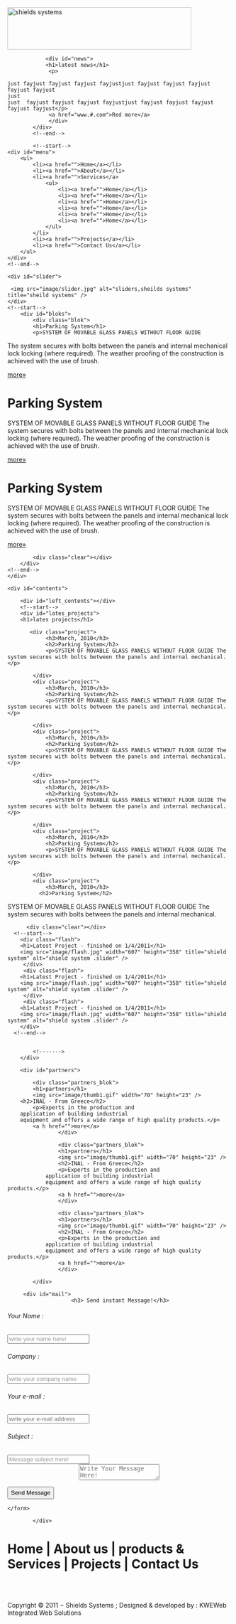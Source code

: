 <!DOCTYPE html PUBLIC "-//W3C//DTD XHTML 1.0 Transitional//EN" "http://www.w3.org/TR/xhtml1/DTD/xhtml1-transitional.dtd">
<html xmlns="http://www.w3.org/1999/xhtml">
<head>
<meta http-equiv="Content-Type" content="text/html; charset=utf-8" />
<title>shields systems</title>
<link href="css/reset-min.css" rel="stylesheet" type="text/css" />
<link href="css/fonts-min.css" rel="stylesheet" type="text/css" />
<link href="css/style.css" rel="stylesheet" type="text/css" />
</head>

<body>
<!--start-->
<div id="wrapper">
<!--start-->
    <div id="upper_contents">
            <div id="header">
                <div id="logo"><img src="image/logo.png" width="415" height="95" title="shields systems" />
                 </div>
                
                <div id="news">
                <h1>latest news</h1>
                 <p>
    
    just fayjust fayjust fayjust fayjustjust fayjust fayjust fayjust fayjust fayjust
    just 
    just  fayjust fayjust fayjust fayjustjust fayjust fayjust fayjust fayjust fayjust</p>
                 <a href="www.#.com">Red more</a>
                 </div>
            </div>
            <!--end-->
            
            <!--start-->
    <div id="menu">
        <ul>  
            <li><a href="">Home</a></li>
            <li><a href="">About</a></li>
            <li><a href="">Services</a>
            	<ul>
                	<li><a href="">Home</a></li>
                    <li><a href="">Home</a></li>
                    <li><a href="">Home</a></li>
                    <li><a href="">Home</a></li>
                    <li><a href="">Home</a></li>
                    <li><a href="">Home</a></li>
                </ul>
            </li>
            <li><a href="">Projects</a></li>
            <li><a href="">Contact Us</a></li>
        </ul>
    </div>
    <!--end-->
    
    <div id="slider">

     <img src="image/slider.jpg" alt="sliders,sheilds systems" title="sheild systems" />
    </div>
    <!--start-->
        <div id="bloks">
            <div class="blok">
            <h1>Parking System</h1>
            <p>SYSTEM OF MOVABLE GLASS PANELS WITHOUT FLOOR GUIDE
The system secures with bolts between the panels and internal mechanical lock locking (where required). The weather proofing of the construction is achieved with the use of brush.</p>
            <a href="">more&raquo;</a>
            </div>
            <div class="blok">
            <h1>Parking System</h1>
            <p>SYSTEM OF MOVABLE GLASS PANELS WITHOUT FLOOR GUIDE
The system secures with bolts between the panels and internal mechanical lock locking (where required). The weather proofing of the construction is achieved with the use of brush.</p>
            <a href="">more&raquo;</a>
            </div>
            <div class="blok" style="margin-right:0">
            <h1>Parking System</h1>
            <p>SYSTEM OF MOVABLE GLASS PANELS WITHOUT FLOOR GUIDE
The system secures with bolts between the panels and internal mechanical lock locking (where required). The weather proofing of the construction is achieved with the use of brush.</p>
            <a href="">more&raquo;</a>
            </div>
            
            <div class="clear"></div>
        </div>
    <!--end-->
    </div>

<!--start-->
    <div id="contents">
    
        <div id="left_contents"></div>
        <!--start-->
        <div id="lates_projects">
        <h1>lates projects</h1>
        
           <div class="project">
            	<h3>March, 2010</h3>
                <h2>Parking System</h2>
                <p>SYSTEM OF MOVABLE GLASS PANELS WITHOUT FLOOR GUIDE The system secures with bolts between the panels and internal mechanical. </p>
               
            </div>
            <div class="project">
            	<h3>March, 2010</h3>
                <h2>Parking System</h2>
                <p>SYSTEM OF MOVABLE GLASS PANELS WITHOUT FLOOR GUIDE The system secures with bolts between the panels and internal mechanical. </p>
               
            </div>
            <div class="project">
            	<h3>March, 2010</h3>
                <h2>Parking System</h2>
                <p>SYSTEM OF MOVABLE GLASS PANELS WITHOUT FLOOR GUIDE The system secures with bolts between the panels and internal mechanical. </p>
               
            </div>
            <div class="project">
            	<h3>March, 2010</h3>
                <h2>Parking System</h2>
                <p>SYSTEM OF MOVABLE GLASS PANELS WITHOUT FLOOR GUIDE The system secures with bolts between the panels and internal mechanical. </p>
             
            </div>
            <div class="project">
            	<h3>March, 2010</h3>
                <h2>Parking System</h2>
                <p>SYSTEM OF MOVABLE GLASS PANELS WITHOUT FLOOR GUIDE The system secures with bolts between the panels and internal mechanical. </p>
              
            </div>
            <div class="project">
            	<h3>March, 2010</h3>
              <h2>Parking System</h2>
<p>SYSTEM OF MOVABLE GLASS PANELS WITHOUT FLOOR GUIDE The system secures with bolts between the panels and internal mechanical. 
</p>
</div>
            

          <div class="clear"></div>  
      <!--start-->     
        <div class="flash">
        <h1>Latest Project - finished on 1/4/2011</h1>
        <img src="image/flash.jpg" width="607" height="358" title="shield system" alt="shield system .slider" />
         </div>
         <div class="flash">
        <h1>Latest Project - finished on 1/4/2011</h1>
        <img src="image/flash.jpg" width="607" height="358" title="shield system" alt="shield system .slider" />
         </div>
         <div class="flash">
        <h1>Latest Project - finished on 1/4/2011</h1>
        <img src="image/flash.jpg" width="607" height="358" title="shield system" alt="shield system .slider" />
        </div>
      <!--end-->
                 
            
            <!------->
        </div>
      
    
    

     
<!--end-->
<!--start-->
 <!------->
 <div id="sidebar">
 
        <div id="partners">
        
            <div class="partners_blok">
            <h1>partners</h1>
            <img src="image/thumb1.gif" width="70" height="23" />
        <h2>INAL - From Greece</h2>
            <p>Experts in the production and
        application of building industrial 
        equipment and offers a wide range of high quality products.</p>
            <a h href="">more</a>
                    </div>
                    
                    <div class="partners_blok">
                    <h1>partners</h1>
                    <img src="image/thumb1.gif" width="70" height="23" />
                    <h2>INAL - From Greece</h2>
                    <p>Experts in the production and
                application of building industrial 
                equipment and offers a wide range of high quality products.</p>
                    <a h href="">more</a>
                    </div>
                    
                    <div class="partners_blok">
                    <h1>partners</h1>
                    <img src="image/thumb1.gif" width="70" height="23" />
                    <h2>INAL - From Greece</h2>
                    <p>Experts in the production and
                application of building industrial 
                equipment and offers a wide range of high quality products.</p>
                    <a h href="">more</a>
                    </div>
                    
            </div>

  </div>   
 
<div id="send_message">

   		 <div id="mail">
                        <h3> Send instant Message!</h3>
   <form action="http://www.shields-systems.com/send.php" method="post">
                            <h6>Your Name   :</h6> 
   <input type="text" name="name" onfocus="this.value=''" value="write your name here!" style="color:#999" width="200">  <br>
                            <h6>Company       :</h6>
   <input type="text" name="co" onfocus="this.value=''" value="write your company name" style="color:#999" width="200">  <br>
                            <h6>Your e-mail :</h6>
   <input type="text" name="email"  placeholder="write your e-mail address" style="color:#999" width="200">  <br>
                            <h6>Subject		:</h6>
   <input type="text" name="subject" onfocus="this.value=''" value="Message subject here!" style="color:#999" width="200" align="right"><br>
   <center><textarea name="details"  placeholder="Write Your Message Here! "></textarea></center>
   
   <input type="submit" name="Submit" value="Send Message" style="margin-top: 15px; background:url(image/send.png) no-repeat width: 114px; height: 28px;">
   
    </form>
    
    		</div>
            
 </div>





</div> 
  
  <!------>  
<!--end-->

<!--start-->
<div id="foter">
<h1>Home | About us | products & Services | Projects | Contact Us</h1>
<br /><br />

Copyright © 2011 − Shields Systems ; 
Designed & developed by : KWEWeb Integrated Web Solutions
</div>
<!--end-->
</div>
</body>
</html>

